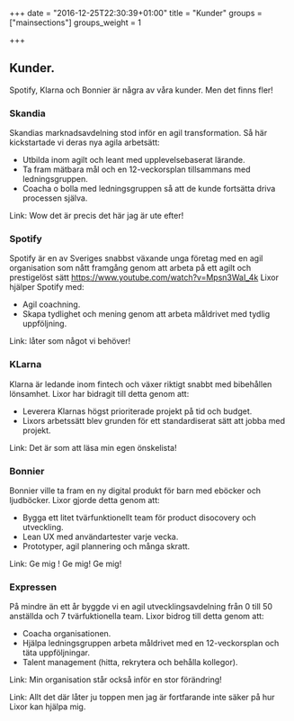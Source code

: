 +++
date = "2016-12-25T22:30:39+01:00"
title = "Kunder"
groups = ["mainsections"]
groups_weight = 1

+++

## Kunder.
Spotify, Klarna och Bonnier är några av våra kunder. Men det finns fler!
<!--more-->

### Skandia
Skandias marknadsavdelning stod inför en agil transformation. Så här kickstartade vi deras nya agila arbetsätt:
* Utbilda inom agilt och leant med upplevelsebaserat lärande.
* Ta fram mätbara mål och en 12-veckorsplan tillsammans med ledningsgruppen.
* Coacha o bolla med ledningsgruppen så att de kunde fortsätta driva processen själva.

Link: Wow det är precis det här jag är ute efter!

### Spotify
Spotify är en av Sveriges snabbst växande unga företag med en agil organisation som nått framgång genom att arbeta på ett agilt och prestigelöst sätt https://www.youtube.com/watch?v=Mpsn3WaI_4k Lixor hjälper Spotify med: 
* Agil coachning.
* Skapa tydlighet och mening genom att arbeta måldrivet med tydlig uppföljning.

Link: låter som något vi behöver!

### KLarna
Klarna är ledande inom fintech och växer riktigt snabbt med bibehållen lönsamhet. Lixor har bidragit till detta genom att:
* Leverera Klarnas högst prioriterade projekt på tid och budget.
* Lixors arbetssätt blev grunden för ett standardiserat sätt att jobba med projekt.

Link: Det är som att läsa min egen önskelista!

### Bonnier
Bonnier ville ta fram en ny digital produkt för barn med eböcker och ljudböcker. Lixor gjorde detta genom att:
* Bygga ett litet tvärfunktionellt team för product disocovery och utveckling.
* Lean UX med användartester varje vecka.
* Prototyper, agil plannering och många skratt.

Link: Ge mig ! Ge mig! Ge mig!

### Expressen
På mindre än ett år byggde vi en agil utvecklingsavdelning från 0 till 50 anställda och 7 tvärfuktionella team. Lixor bidrog till detta genom att:
* Coacha organisationen.
* Hjälpa ledningsgruppen arbeta måldrivet med en 12-veckorsplan och täta uppföljningar.
* Talent management (hitta, rekrytera och behålla kollegor).

Link: Min organisation står också inför en stor förändring!

Link: Allt det där låter ju toppen men jag är fortfarande inte säker på hur Lixor kan hjälpa mig.





